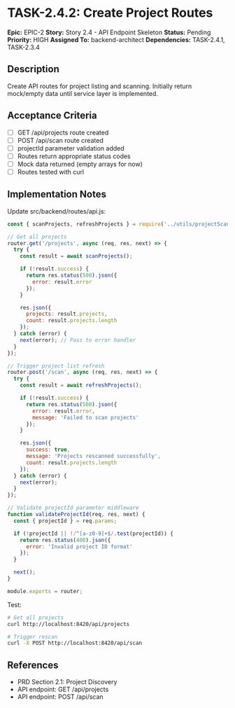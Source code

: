 # TASK-2.4.2: Create Project Routes

**Epic:** EPIC-2
**Story:** Story 2.4 - API Endpoint Skeleton
**Status:** Pending
**Priority:** HIGH
**Assigned To:** backend-architect
**Dependencies:** TASK-2.4.1, TASK-2.3.4

## Description

Create API routes for project listing and scanning. Initially return mock/empty data until service layer is implemented.

## Acceptance Criteria

- [ ] GET /api/projects route created
- [ ] POST /api/scan route created
- [ ] projectId parameter validation added
- [ ] Routes return appropriate status codes
- [ ] Mock data returned (empty arrays for now)
- [ ] Routes tested with curl

## Implementation Notes

Update src/backend/routes/api.js:

```javascript
const { scanProjects, refreshProjects } = require('../utils/projectScanner');

// Get all projects
router.get('/projects', async (req, res, next) => {
  try {
    const result = await scanProjects();

    if (!result.success) {
      return res.status(500).json({
        error: result.error
      });
    }

    res.json({
      projects: result.projects,
      count: result.projects.length
    });
  } catch (error) {
    next(error); // Pass to error handler
  }
});

// Trigger project list refresh
router.post('/scan', async (req, res, next) => {
  try {
    const result = await refreshProjects();

    if (!result.success) {
      return res.status(500).json({
        error: result.error,
        message: 'Failed to scan projects'
      });
    }

    res.json({
      success: true,
      message: 'Projects rescanned successfully',
      count: result.projects.length
    });
  } catch (error) {
    next(error);
  }
});

// Validate projectId parameter middleware
function validateProjectId(req, res, next) {
  const { projectId } = req.params;

  if (!projectId || !/^[a-z0-9]+$/.test(projectId)) {
    return res.status(400).json({
      error: 'Invalid project ID format'
    });
  }

  next();
}

module.exports = router;
```

Test:
```bash
# Get all projects
curl http://localhost:8420/api/projects

# Trigger rescan
curl -X POST http://localhost:8420/api/scan
```

## References

- PRD Section 2.1: Project Discovery
- API endpoint: GET /api/projects
- API endpoint: POST /api/scan
